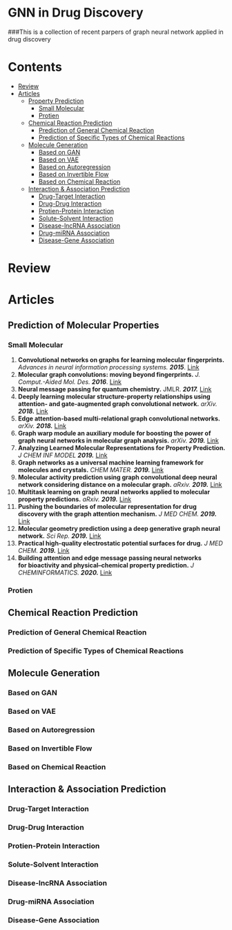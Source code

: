 **GNN in Drug Discovery**
====  
###This is a collection of recent parpers of graph neural network applied in drug discovery

# Contents
- [Review](#Review)
- [Articles](#Articles)
  - [Property Prediction](#Properties)
      - [Small Molecular](#Small_Molecular)
      - [Protien](#Protien)
  - [Chemical Reaction Prediction](#Reaction)
      - [Prediction of General Chemical Reaction](#General)
      - [Prediction of Specific Types of Chemical Reactions](#Specific)
  - [Molecule Generation](#Generation)
      - [Based on GAN](#GAN)
      - [Based on VAE](#VAE)
      - [Based on Autoregression](#Autoregression)
      - [Based on Invertible Flow](#Flow)
      - [Based on Chemical Reaction](#Reaction)
   - [Interaction & Association Prediction](#Interaction)
      - [Drug-Target Interaction](#DTI)
      - [Drug-Drug Interaction](#DDI)
      - [Protien-Protein Interaction](#PPI)
      - [Solute-Solvent Interaction](#SSI)
      - [Disease-lncRNA Association](#DlA)
      - [Drug-miRNA Association](#DmA)
      - [Disease-Gene Association](#DGA)

<a name="Review" />

# Review
<a name="Articles" />

# Articles
<a name="Properties" />

## Prediction of Molecular Properties
<a name="Small_Molecular" />

### Small Molecular
1. **Convolutional networks on graphs for learning molecular fingerprints.** *Advances in neural information processing systems.* ***2015***. [Link](https://papers.nips.cc/paper/5954-convolutional-networks-on-graphs-for-learning-molecular-fingerprints.pdf)
1. **Molecular graph convolutions: moving beyond fingerprints.** *J. Comput.-Aided Mol. Des.* ***2016***. [Link](https://link.springer.com/article/10.1007%2Fs10822-016-9938-8)
1. **Neural message passing for quantum chemistry.** JMLR. ***2017.*** [Link](https://arxiv.org/pdf/1704.01212.pdf)
1. **Deeply learning molecular structure-property relationships using attention- and gate-augmented graph convolutional network.** *arXiv.* ***2018.*** [Link](https://arxiv.org/pdf/1805.10988.pdf)
1. **Edge attention-based multi-relational graph convolutional networks.** *arXiv.* ***2018.*** [Link](https://arxiv.org/abs/1802.04944)
1. **Graph warp module an auxiliary module for boosting the power of graph neural networks in molecular graph analysis.** *arXiv.* ***2019.*** [Link](https://arxiv.xilesou.top/pdf/1902.01020.pdf)
1. **Analyzing Learned Molecular Representations for Property Prediction.** *J CHEM INF MODEL* ***2019.*** [Link](https://pubs.acs.org/doi/abs/10.1021/acs.jcim.9b00237)
1. **Graph networks as a universal machine learning framework for molecules and crystals.** *CHEM MATER.* ***2019.*** [Link](https://pubs.acs.org/doi/abs/10.1021/acs.chemmater.9b01294)
1. **Molecular activity prediction using graph convolutional deep neural network considering distance on a molecular graph.** *aRxiv.* ***2019.*** [Link](https://arxiv.xilesou.top/pdf/1907.01103.pdf)
1. **Multitask learning on graph neural networks applied to molecular property predictions.** *aRxiv.* ***2019.*** [Link](https://arxiv.xilesou.top/pdf/1910.13124.pdf)
1. **Pushing the boundaries of molecular representation for drug discovery with the graph attention mechanism.** *J MED CHEM.* ***2019.*** [Link](https://pubs.acs.org/doi/abs/10.1021/acs.jmedchem.9b00959)
2. **Molecular geometry prediction using a deep generative graph neural network.** *Sci Rep.* ***2019.*** [Link](https://www.nature.xilesou.top/articles/s41598-019-56773-5)
3. **Practical high-quality electrostatic potential surfaces for drug.** *J MED CHEM.* ***2019.*** [Link](https://pubs.acs.org/doi/abs/10.1021/acs.jmedchem.9b01129)
1. **Building attention and edge message passing neural networks for bioactivity and physical–chemical property prediction.** *J CHEMINFORMATICS.* ***2020.*** [Link](https://link.springer.xilesou.top/article/10.1186/s13321-019-0407-y)
<a name="Protien" />

### Protien
<a name="Reaction" />

## Chemical Reaction Prediction
<a name="General" />

### Prediction of General Chemical Reaction
<a name="Specific" />

### Prediction of Specific Types of Chemical Reactions
<a name="Generation" />

## Molecule Generation
<a name="GAN" />

### Based on GAN
<a name="VAE" />

### Based on VAE
<a name="Autoregression" />

### Based on Autoregression
<a name="Flow" />

### Based on Invertible Flow
<a name="Reaction" />

### Based on Chemical Reaction
<a name="Interaction" />

## Interaction & Association Prediction
<a name="DTI" />

### Drug-Target Interaction
<a name="DDI" />

### Drug-Drug Interaction
<a name="PPI" />

### Protien-Protein Interaction
<a name="SSI" />

### Solute-Solvent Interaction
<a name="DlA" />

### Disease-lncRNA Association
<a name="DmA" />

### Drug-miRNA Association
<a name="DGA" />

### Disease-Gene Association

